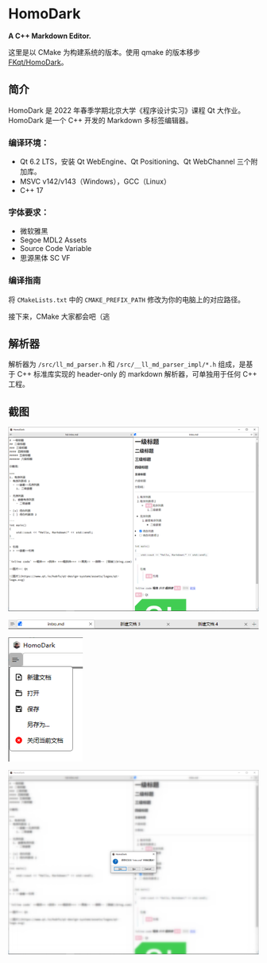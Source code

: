 # HomoDark

**A C++ Markdown Editor.**

这里是以 CMake 为构建系统的版本。使用 qmake 的版本移步 [FKqt/HomoDark](https://github.com/FKqt/HomoDark)。

## 简介

HomoDark 是 2022 年春季学期北京大学《程序设计实习》课程 Qt 大作业。HomoDark 是一个 C++ 开发的 Markdown 多标签编辑器。

### 编译环境：

- Qt 6.2 LTS，安装 Qt WebEngine、Qt Positioning、Qt WebChannel 三个附加库。
- MSVC v142/v143（Windows），GCC（Linux）
- C++ 17

### 字体要求：

- 微软雅黑
- Segoe MDL2 Assets
- Source Code Variable
- 思源黑体 SC VF

### 编译指南

将 `CMakeLists.txt` 中的 `CMAKE_PREFIX_PATH` 修改为你的电脑上的对应路径。

接下来，CMake 大家都会吧（逃

## 解析器

解析器为 `/src/ll_md_parser.h` 和 `/src/__ll_md_parser_impl/*.h` 组成，是基于 C++ 标准库实现的 header-only 的 markdown 解析器，可单独用于任何 C++ 工程。

## 截图

![主界面](img/intro_img.png)

![标签栏](img/main_bar.png)

![主菜单](img/menu.png)

![保存提示](img/save_info.png)

